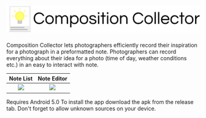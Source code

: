 # ![icon](app/banner.png)

Composition Collector lets photographers efficiently record their inspiration for a photograph in a preformatted note. Photographers can record everything about their idea for a photo (time of day, weather conditions etc.) in an easy to interact with note.

Note List                            |  Note Editor
:-----------------------------------:|:-------------------------:
![](https://i.imgur.com/Wvl4dcq.png) |  ![](https://i.imgur.com/f53Z3GG.png)

Requires Android 5.0
To install the app download the apk from the release tab. Don't forget to allow unknown sources on your device.
